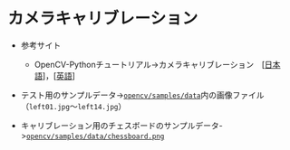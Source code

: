 # カメラキャリブレーション 

- 参考サイト
  - OpenCV-Pythonチュートリアル->カメラキャリブレーション　[[日本語](http://labs.eecs.tottori-u.ac.jp/sd/Member/oyamada/OpenCV/html/py_tutorials/py_calib3d/py_calibration/py_calibration.html)]，[[英語](https://docs.opencv.org/4.x/dc/dbb/tutorial_py_calibration.html)]

- テスト用のサンプルデータ->[`opencv/samples/data`](https://github.com/opencv/opencv/tree/master/samples/data)内の画像ファイル（`left01.jpg`～`left14.jpg`）  

- キャリブレーション用のチェスボードのサンプルデータ->[`opencv/samples/data/chessboard.png`](https://github.com/opencv/opencv/blob/master/samples/data/chessboard.png) 


